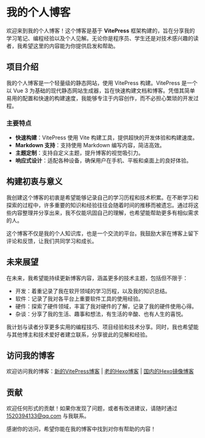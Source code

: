 # 我的个人博客

欢迎来到我的个人博客！这个博客是基于 **VitePress** 框架构建的，旨在分享我的学习笔记、编程经验以及个人见解。无论你是程序员、学生还是对技术感兴趣的读者，我希望这里的内容能为你提供启发和帮助。

## 项目介绍

我的个人博客是一个轻量级的静态网站，使用 VitePress 构建。VitePress 是一个以 Vue 3 为基础的现代静态网站生成器，旨在快速构建文档和博客。凭借其简单易用的配置和快速的构建速度，我能够专注于内容创作，而不必担心繁琐的开发过程。

### 主要特点

- **快速构建**：VitePress 使用 Vite 构建工具，提供超快的开发体验和构建速度。
- **Markdown 支持**：支持使用 Markdown 编写内容，简洁高效。
- **主题定制**：支持自定义主题，提升博客的视觉吸引力。
- **响应式设计**：适配各种设备，确保用户在手机、平板和桌面上的良好体验。

## 构建初衷与意义

我创建这个博客的初衷是希望能够记录自己的学习历程和技术积累。在不断学习和探索的过程中，许多重要的知识和经验往往会随着时间的推移而被遗忘。通过将这些内容整理并分享出来，我不仅能巩固自己的理解，也希望能帮助更多有相似需求的人。

这个博客不仅是我的个人知识库，也是一个交流的平台。我鼓励大家在博客上留下评论和反馈，让我们共同学习和成长。

## 未来展望

在未来，我希望能持续更新博客内容，涵盖更多的技术主题，包括但不限于：

- 开发：着重记录了我在软开领域的学习历程，以及我的知识总结。
- 软件：记录了我对各平台上重要软件工具的使用经验。
- 硬件：探索了硬件领域，丰富了我对硬件的了解，记录了我的硬件使用心得。
- 杂谈：分享了我的生活、趣事和想法，有生活的辛酸、也有人生的喜悦。

我计划与读者分享更多实用的编程技巧、项目经验和技术分享。同时，我也希望能与其他博主和技术爱好者建立联系，分享彼此的见解和经验。

## 访问我的博客

欢迎访问我的博客：[新的VitePress博客](https://01petard.github.io/blog-vue-vitepress/) | [老的Hexo博客](https://01petard.github.io/) | [国内的Hexo镜像博客](http://www.huangzexiao.top/)

## 贡献

欢迎任何形式的贡献！如果你发现了问题，或者有改进建议，请随时通过 [1520394133@qq.com]() 与我联系。

感谢你的访问，希望你能在我的博客中找到对你有帮助的内容！
